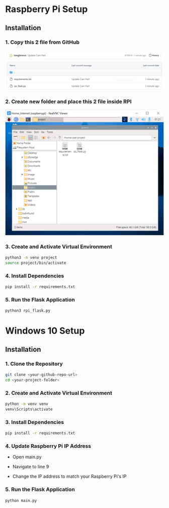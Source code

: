 
# Raspberry Pi Setup
## Installation

### 1. Copy this 2 file from GitHub
![image_alt](https://github.com/chungshing/INF2009-Project-T13/blob/main/Raspberry_Pi/Image/screenshot/github.PNG?raw=true)
### 2. Create new folder and place this 2 file inside RPI
![image_alt](https://github.com/chungshing/INF2009-Project-T13/blob/main/Raspberry_Pi/Image/screenshot/rpi.PNG?raw=true)
### 3. Create and Activate Virtual Environment
```bash
python3 -m venv project
source project/bin/activate
```
### 4. Install Dependencies
```bash
pip install -r requirements.txt
```
### 5. Run the Flask Application
```bash
python3 rpi_flask.py
```

# Windows 10 Setup

## Installation

### 1. Clone the Repository
```bash
git clone <your-github-repo-url>
cd <your-project-folder>
```

### 2. Create and Activate Virtual Environment
```bash
python -m venv venv
venv\Scripts\activate
```

### 3. Install Dependencies
```bash
pip install -r requirements.txt
```
### 4. Update Raspberry Pi IP Address

* Open main.py

* Navigate to line 9

* Change the IP address to match your Raspberry Pi's IP

### 5. Run the Flask Application
```bash
python main.py
```
